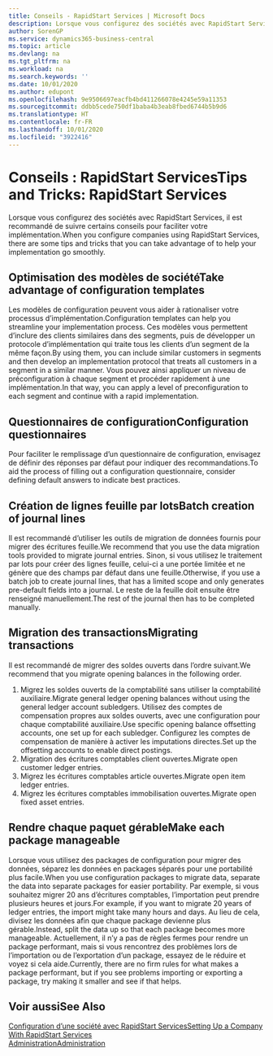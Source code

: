 ```yaml
---
title: Conseils - RapidStart Services | Microsoft Docs
description: Lorsque vous configurez des sociétés avec RapidStart Services, il est recommandé de suivre certains conseils pour faciliter votre implémentation.
author: SorenGP
ms.service: dynamics365-business-central
ms.topic: article
ms.devlang: na
ms.tgt_pltfrm: na
ms.workload: na
ms.search.keywords: ''
ms.date: 10/01/2020
ms.author: edupont
ms.openlocfilehash: 9e9506697eacfb4bd411266078e4245e59a11353
ms.sourcegitcommit: ddbb5cede750df1baba4b3eab8fbed6744b5b9d6
ms.translationtype: HT
ms.contentlocale: fr-FR
ms.lasthandoff: 10/01/2020
ms.locfileid: "3922416"
---
```

# <a name="tips-and-tricks-rapidstart-services"></a><span data-ttu-id="05a60-103">Conseils : RapidStart Services</span><span class="sxs-lookup"><span data-stu-id="05a60-103">Tips and Tricks: RapidStart Services</span></span>

<span data-ttu-id="05a60-104">Lorsque vous configurez des sociétés avec RapidStart Services, il est recommandé de suivre certains conseils pour faciliter votre implémentation.</span><span class="sxs-lookup"><span data-stu-id="05a60-104">When you configure companies using RapidStart Services, there are some tips and tricks that you can take advantage of to help your implementation go smoothly.</span></span>  

## <a name="take-advantage-of-configuration-templates"></a><span data-ttu-id="05a60-105">Optimisation des modèles de société</span><span class="sxs-lookup"><span data-stu-id="05a60-105">Take advantage of configuration templates</span></span>

<span data-ttu-id="05a60-106">Les modèles de configuration peuvent vous aider à rationaliser votre processus d’implémentation.</span><span class="sxs-lookup"><span data-stu-id="05a60-106">Configuration templates can help you streamline your implementation process.</span></span> <span data-ttu-id="05a60-107">Ces modèles vous permettent d’inclure des clients similaires dans des segments, puis de développer un protocole d’implémentation qui traite tous les clients d’un segment de la même façon.</span><span class="sxs-lookup"><span data-stu-id="05a60-107">By using them, you can include similar customers in segments and then develop an implementation protocol that treats all customers in a segment in a similar manner.</span></span> <span data-ttu-id="05a60-108">Vous pouvez ainsi appliquer un niveau de préconfiguration à chaque segment et procéder rapidement à une implémentation.</span><span class="sxs-lookup"><span data-stu-id="05a60-108">In that way, you can apply a level of preconfiguration to each segment and continue with a rapid implementation.</span></span>  

## <a name="configuration-questionnaires"></a><span data-ttu-id="05a60-109">Questionnaires de configuration</span><span class="sxs-lookup"><span data-stu-id="05a60-109">Configuration questionnaires</span></span>

<span data-ttu-id="05a60-110">Pour faciliter le remplissage d’un questionnaire de configuration, envisagez de définir des réponses par défaut pour indiquer des recommandations.</span><span class="sxs-lookup"><span data-stu-id="05a60-110">To aid the process of filling out a configuration questionnaire, consider defining default answers to indicate best practices.</span></span>  

## <a name="batch-creation-of-journal-lines"></a><span data-ttu-id="05a60-111">Création de lignes feuille par lots</span><span class="sxs-lookup"><span data-stu-id="05a60-111">Batch creation of journal lines</span></span>

<span data-ttu-id="05a60-112">Il est recommandé d’utiliser les outils de migration de données fournis pour migrer des écritures feuille.</span><span class="sxs-lookup"><span data-stu-id="05a60-112">We recommend that you use the data migration tools provided to migrate journal entries.</span></span> <span data-ttu-id="05a60-113">Sinon, si vous utilisez le traitement par lots pour créer des lignes feuille, celui-ci a une portée limitée et ne génère que des champs par défaut dans une feuille.</span><span class="sxs-lookup"><span data-stu-id="05a60-113">Otherwise, if you use a batch job to create journal lines, that has a limited scope and only generates pre-default fields into a journal.</span></span> <span data-ttu-id="05a60-114">Le reste de la feuille doit ensuite être renseigné manuellement.</span><span class="sxs-lookup"><span data-stu-id="05a60-114">The rest of the journal then has to be completed manually.</span></span>  

## <a name="migrating-transactions"></a><span data-ttu-id="05a60-115">Migration des transactions</span><span class="sxs-lookup"><span data-stu-id="05a60-115">Migrating transactions</span></span>

<span data-ttu-id="05a60-116">Il est recommandé de migrer des soldes ouverts dans l’ordre suivant.</span><span class="sxs-lookup"><span data-stu-id="05a60-116">We recommend that you migrate opening balances in the following order.</span></span> <!--Be aware that you cannot insert ledger entries directly. Instead you must use journals to post the journal lines-->

1. <span data-ttu-id="05a60-117">Migrez les soldes ouverts de la comptabilité sans utiliser la comptabilité auxiliaire.</span><span class="sxs-lookup"><span data-stu-id="05a60-117">Migrate general ledger opening balances without using the general ledger account subledgers.</span></span> <span data-ttu-id="05a60-118">Utilisez des comptes de compensation propres aux soldes ouverts, avec une configuration pour chaque comptabilité auxiliaire.</span><span class="sxs-lookup"><span data-stu-id="05a60-118">Use specific opening balance offsetting accounts, one set up for each subledger.</span></span> <span data-ttu-id="05a60-119">Configurez les comptes de compensation de manière à activer les imputations directes.</span><span class="sxs-lookup"><span data-stu-id="05a60-119">Set up the offsetting accounts to enable direct postings.</span></span>  
2. <span data-ttu-id="05a60-120">Migration des écritures comptables client ouvertes.</span><span class="sxs-lookup"><span data-stu-id="05a60-120">Migrate open customer ledger entries.</span></span>  <!--work on these-->
3. <span data-ttu-id="05a60-121">Migrez les écritures comptables article ouvertes.</span><span class="sxs-lookup"><span data-stu-id="05a60-121">Migrate open item ledger entries.</span></span>  
4. <span data-ttu-id="05a60-122">Migrez les écritures comptables immobilisation ouvertes.</span><span class="sxs-lookup"><span data-stu-id="05a60-122">Migrate open fixed asset entries.</span></span>  

## <a name="make-each-package-manageable"></a><span data-ttu-id="05a60-123">Rendre chaque paquet gérable</span><span class="sxs-lookup"><span data-stu-id="05a60-123">Make each package manageable</span></span>

<span data-ttu-id="05a60-124">Lorsque vous utilisez des packages de configuration pour migrer des données, séparez les données en packages séparés pour une portabilité plus facile.</span><span class="sxs-lookup"><span data-stu-id="05a60-124">When you use configuration packages to migrate data, separate the data into separate packages for easier portability.</span></span> <span data-ttu-id="05a60-125">Par exemple, si vous souhaitez migrer 20 ans d’écritures comptables, l’importation peut prendre plusieurs heures et jours.</span><span class="sxs-lookup"><span data-stu-id="05a60-125">For example, if you want to migrate 20 years of ledger entries, the import might take many hours and days.</span></span> <span data-ttu-id="05a60-126">Au lieu de cela, divisez les données afin que chaque package devienne plus gérable.</span><span class="sxs-lookup"><span data-stu-id="05a60-126">Instead, split the data up so that each package becomes more manageable.</span></span> <span data-ttu-id="05a60-127">Actuellement, il n’y a pas de règles fermes pour rendre un package performant, mais si vous rencontrez des problèmes lors de l’importation ou de l’exportation d’un package, essayez de le réduire et voyez si cela aide.</span><span class="sxs-lookup"><span data-stu-id="05a60-127">Currently, there are no firm rules for what makes a package performant, but if you see problems importing or exporting a package, try making it smaller and see if that helps.</span></span>  

## <a name="see-also"></a><span data-ttu-id="05a60-128">Voir aussi</span><span class="sxs-lookup"><span data-stu-id="05a60-128">See Also</span></span>

[<span data-ttu-id="05a60-129">Configuration d’une société avec RapidStart Services</span><span class="sxs-lookup"><span data-stu-id="05a60-129">Setting Up a Company With RapidStart Services</span></span>](admin-set-up-a-company-with-rapidstart.md)  
[<span data-ttu-id="05a60-130">Administration</span><span class="sxs-lookup"><span data-stu-id="05a60-130">Administration</span></span>](admin-setup-and-administration.md)  
